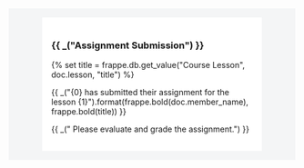 <div style="background-color: #f4f5f6; padding: 1rem;">
    <div style="background-color: #ffffff; width: 75%; margin: 0 auto; padding: 1rem;">
        <h3> {{ _("Assignment Submission") }} </h3>
        {% set title = frappe.db.get_value("Course Lesson", doc.lesson, "title") %}
        <br>
        <p> {{ _("{0} has submitted their assignment for the lesson {1}").format(frappe.bold(doc.member_name), frappe.bold(title)) }}
        </p>
        <p> {{ _(" Please evaluate and grade the assignment.") }} </p>
    </div>
</div>

